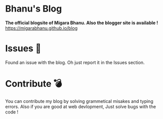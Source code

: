 # Bhanu's Blog
**The official blogsite of Migara Bhanu.
Also the blogger site is available !**
<br>
https://migarabhanu.github.io/blog


# Issues 🥵
Found an issue with the blog. Oh just report it in the Issues section.

# Contribute 💣
You can contribute my blog by solving grammetical misakes and typing errors. Also if you are good at web devlopment, Just solve bugs with the code !


